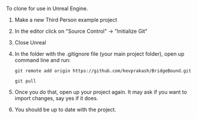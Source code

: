 To clone for use in Unreal Engine.
1) Make a new Third Person example project
2) In the editor click on "Source Control" -> "Initialize Git"
3) Close Unreal
4) In the folder with the .gitignore file (your main project folder), open up command line and run:
  
       git remote add origin https://github.com/kevprakash/BridgeBound.git
  
       git pull
  
5) Once you do that, open up your project again. It may ask if you want to import changes, say yes if it does.
6) You should be up to date with the project.
